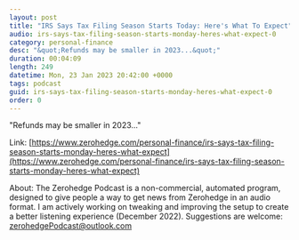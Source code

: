 ```yaml
---
layout: post
title: "IRS Says Tax Filing Season Starts Today: Here's What To Expect"
audio: irs-says-tax-filing-season-starts-monday-heres-what-expect-0
category: personal-finance
desc: "&quot;Refunds may be smaller in 2023...&quot;"
duration: 00:04:09
length: 249
datetime: Mon, 23 Jan 2023 20:42:00 +0000
tags: podcast
guid: irs-says-tax-filing-season-starts-monday-heres-what-expect-0
order: 0
---
```

&quot;Refunds may be smaller in 2023...&quot;

Link: [https://www.zerohedge.com/personal-finance/irs-says-tax-filing-season-starts-monday-heres-what-expect](https://www.zerohedge.com/personal-finance/irs-says-tax-filing-season-starts-monday-heres-what-expect)

About: The Zerohedge Podcast is a non-commercial, automated program, designed to give people a way to get news from Zerohedge in an audio format.  I am actively working on tweaking and improving the setup to create a better listening experience (December 2022).  Suggestions are welcome: [zerohedgePodcast@outlook.com](mailto:zerohedgePodcast@outlook.com)